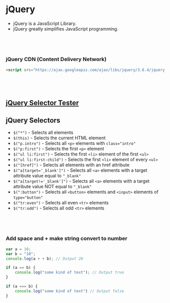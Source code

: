# jQuery

- jQuery is a JavaScript Library.
- jQuery greatly simplifies JavaScript programming.

## <br>

### jQuery CDN (Content Delivery Network)

```html
<script src="https://ajax.googleapis.com/ajax/libs/jquery/3.6.4/jquery.min.js"></script>
```

## <br>

## [jQuery Selector Tester](https://www.w3schools.com/jquery/trysel.asp)

## jQuery Selectors
- `$("*")` - Selects all elements
- `$(this)` - Selects the current HTML element
- `$("p.intro")` - Selects all `<p>` elements with `class="intro"`
- `$("p:first")` - Selects the first `<p>` element
- `$("ul li:first")` - Selects the first `<li>` element of the first `<ul>`
- `$("ul li:first-child")` - Selects the first `<li>` element of every `<ul>`
- `$("[href]")` - Selects all elements with an href attribute
- `$("a[target='_blank']")` - Selects all `<a>` elements with a target attribute value equal to `"_blank"`
- `$("a[target!='_blank']")` - Selects all `<a>` elements with a target attribute value NOT equal to `"_blank"`
- `$(":button")` - Selects all `<button>` elements and `<input>` elements of `type="button"`
- `$("tr:even")` - Selects all even `<tr>` elements
- `$("tr:odd")` - Selects all odd `<tr>` elements

## <br>

### Add space and + make string convert to number

```js
var a = 10;
var b = "10";
console.log(a + + b); // Output 20

if (a == b) {
    console.log("some kind of text"); // Output true
}

if (a === b) {
    console.log("some kind of text") // Output false
}
```
